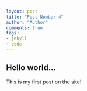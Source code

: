 ```yaml
--- 
layout: post
title: "Post Number 4"
author: "Author"
comments: true
tags:
- jekyll
- code
---
```


## Hello world...

This is my first post on the site!